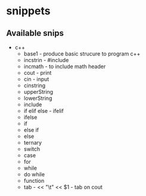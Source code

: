 # snippets

## Available snips
- c++
  - base1 - produce basic strucure to program c++
  - incstrin - #include <string>
  - incmath - to include math header
  - cout - print
  - cin - input
  - cinstring
  - upperString
  - lowerString
  - include
  - if elif else - ifelif
  - ifelse
  - if
  - else if
  - else
  - ternary
  - switch
  - case
  - for
  - while
  - do while
  - function
  - tab - << \"\\t\" << $1 - tab on cout